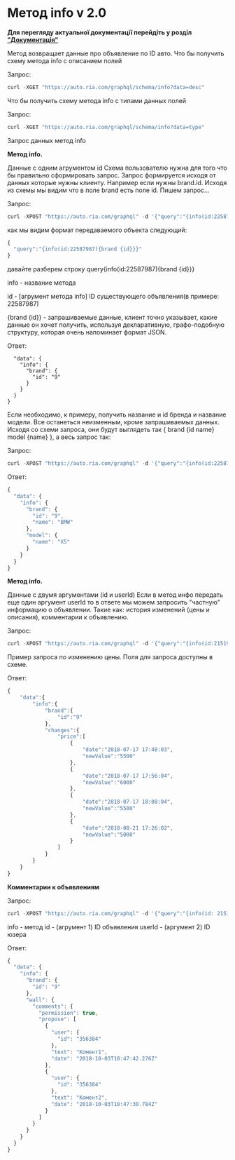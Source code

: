 
Метод info v 2.0
========

**Для перегляду актуальної документації перейдіть у розділ ["Документація"](https://developers.ria.com/docs/)**

Метод возвращает данные про объявление по ID авто.
Что бы получить схему метода info с описанием полей

Запрос: 
````javascript
curl -XGET "https://auto.ria.com/graphql/schema/info?data=desc"
````
Что бы получить схему метода info с типами данных полей

Запрос: 
````javascript
curl -XGET "https://auto.ria.com/graphql/schema/info?data=type"
````

Запрос данных метод info


**Метод info.**

Данные с одним агрументом id
Схема пользователю нужна для того что бы правильно сформировать запрос.
Запрос формируется исходя от данных которые нужны клиенту.
Например если нужны brand.id.
Исходя из схемы мы видим что в поле brand есть поле id. Пишем запрос...

Запрос: 
````javascript
curl -XPOST "https://auto.ria.com/graphql" -d '{"query":"{info(id:22587987){brand {id}}}"}' -H 'Content-Type: application/json''
````
как мы видим формат передаваемого объекта следующий:
````javascript
{
  "query":"{info(id:22587987){brand {id}}}"
}
````
давайте разберем строку query{info(id:22587987){brand {id}}}


info - название метода

id - [агрумент метода info] ID существующего объявления(в примере: 22587987)

{brand {id}} - запрашиваемые данные, клиент точно указывает, какие данные он хочет получить,
используя декларативную, графо-подобную структуру, которая очень напоминает формат JSON.


Ответ:
````javascript{
  "data": {
    "info": {
      "brand": {
        "id": "9"
      }
    }
  }
}
````
Если необходимо, к примеру, получить название и id бренда и название модели. Все останеться неизменным,
кроме запрашиваемых данных. Исходя со схеми запроса, они будут выглядеть так { brand {id name} model {name} },
а весь запрос так:

Запрос:
````javascript
curl -XPOST "https://auto.ria.com/graphql" -d '{"query":"{info(id:22587987){ brand {id name} model {name} }}"}' -H 'Content-Type: application/json''
````

Ответ:
````javascript
{
  "data": {
    "info": {
      "brand": {
        "id": "9",
        "name": "BMW"
      },
      "model": {
        "name": "X5"
      }
    }
  }
}
````
**Метод info.** 

Данные с двумя аргументами (id и userId)
Если в метод инфо передать еще один аргумент userId то в ответе мы можем запросить "частную" информацию о объявлении.
Такие как: история изменений (цены и описания), комментарии к объявлению.

Запрос: 
````javascript
curl -XPOST "https://auto.ria.com/graphql" -d '{"query":"{info(id:21519939, userId: 5820722){brand {id} changes {price {date newValue}}}}"}' -H 'Content-Type: application/json''
````
Пример запроса по изменению цены. Поля для запроса доступны в схеме.

Ответ:
````javascript
{
    "data":{
        "info":{
            "brand":{
                "id":"9"
            },
            "changes":{
                "price":[
                    {
                        "date":"2018-07-17 17:48:03",
                        "newValue":"5500"
                    },
                    {
                        "date":"2018-07-17 17:56:04",
                        "newValue":"6000"
                    },
                    {
                        "date":"2018-07-17 18:08:04",
                        "newValue":"5500"
                    },
                    {
                        "date":"2018-08-21 17:26:02",
                        "newValue":"5000"
                    }
                ]
            }
        }
    }
}
````
**Комментарии к объявлениям**

Запрос:
````javascript
curl -XPOST "https://auto.ria.com/graphql" -d '{"query":"{info(id: 21519939, userId: 5820722) {brand {id}wall{comments{permission propose {user{id} text date}}}}}"}' -H 'Content-Type: application/json' -H 'Cookie: testGraphQLGraphic=1'
````

info - метод
id - (агрумент 1) ID объявления
userId - (аргумент 2) ID юзера


Ответ:
````javascript
{
  "data": {
    "info": {
      "brand": {
        "id": "9"
      },
      "wall": {
        "comments": {
          "permission": true,
          "propose": [
            {
              "user": {
                "id": "356384"
              },
              "text": "Комент1",
              "date": "2018-10-03T10:47:42.276Z"
            },
            {
              "user": {
                "id": "356384"
              },
              "text": "Комент2",
              "date": "2018-10-03T10:47:30.784Z"
            }
          ]
        }
      }
    }
  }
}
````
